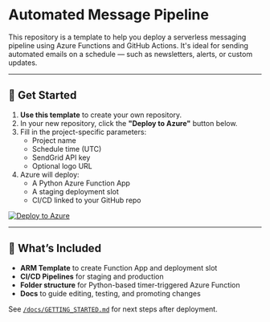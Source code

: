 # Automated Message Pipeline

This repository is a template to help you deploy a serverless messaging pipeline using Azure Functions and GitHub Actions. It's ideal for sending automated emails on a schedule — such as newsletters, alerts, or custom updates.

---

## 🚀 Get Started

1. **Use this template** to create your own repository.
2. In your new repository, click the **"Deploy to Azure"** button below.
3. Fill in the project-specific parameters:
   - Project name
   - Schedule time (UTC)
   - SendGrid API key
   - Optional logo URL
4. Azure will deploy:
   - A Python Azure Function App
   - A staging deployment slot
   - CI/CD linked to your GitHub repo

[![Deploy to Azure](https://aka.ms/deploytoazurebutton)](https://portal.azure.com/#create/Microsoft.Template/uri/https%3A%2F%2Fraw.githubusercontent.com%2FDaveMahoney%2FAutomatedMessagePipeline%2Fmain%2FARMTemplate%2Fazuredeploy.json)

---

## 📁 What’s Included

- **ARM Template** to create Function App and deployment slot
- **CI/CD Pipelines** for staging and production
- **Folder structure** for Python-based timer-triggered Azure Function
- **Docs** to guide editing, testing, and promoting changes

See [`/docs/GETTING_STARTED.md`](./docs/GETTING_STARTED.md) for next steps after deployment.
